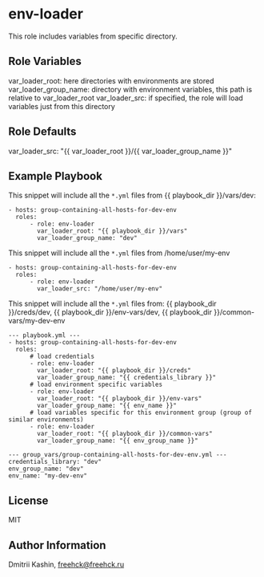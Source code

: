 env-loader
=========

This role includes variables from specific directory.

Role Variables
--------------

var_loader_root: here directories with environments are stored
var_loader_group_name: directory with environment variables, this path is relative to var_loader_root
var_loader_src: if specified, the role will load variables just from this directory

Role Defaults
-------------

var_loader_src: "{{ var_loader_root }}/{{ var_loader_group_name }}"

Example Playbook
----------------

This snippet will include all the `*.yml` files from {{ playbook_dir }}/vars/dev:

	- hosts: group-containing-all-hosts-for-dev-env
	  roles:
		  - role: env-loader
		    var_loader_root: "{{ playbook_dir }}/vars"
			var_loader_group_name: "dev"

This snippet will include all the `*.yml` files from /home/user/my-env

	- hosts: group-containing-all-hosts-for-dev-env
	  roles:
		  - role: env-loader
		    var_loader_src: "/home/user/my-env"

This snippet will include all the `*.yml` files from: {{ playbook_dir }}/creds/dev, {{ playbook_dir }}/env-vars/dev, {{ playbook_dir }}/common-vars/my-dev-env

	--- playbook.yml ---
	- hosts: group-containing-all-hosts-for-dev-env
	  roles:
		  # load credentials
		  - role: env-loader
			var_loader_root: "{{ playbook_dir }}/creds"
			var_loader_group_name: "{{ credentials_library }}"
		  # load environment specific variables
		  - role: env-loader
			var_loader_root: "{{ playbook_dir }}/env-vars"
			var_loader_group_name: "{{ env_name }}"
		  # load variables specific for this environment group (group of similar environments)
		  - role: env-loader
			var_loader_root: "{{ playbook_dir }}/common-vars"
			var_loader_group_name: "{{ env_group_name }}"
	
	--- group_vars/group-containing-all-hosts-for-dev-env.yml ---
	credentials_library: "dev"
	env_group_name: "dev"
	env_name: "my-dev-env"


License
-------

MIT

Author Information
------------------

Dmitrii Kashin, <freehck@freehck.ru>
